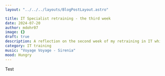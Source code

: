 ```yaml
---
layout: "../../../layouts/BlogPostLayout.astro"

title: IT Specialist retraining - the third week 
date: 2024-07-20
author: mdohr07
image: {}
draft: true
description: A reflection on the second week of my retraining in IT which includes math but also Git
category: IT training
music: "Voyage Voyage - Sirenia"
mood: Hungry
---
```

Test